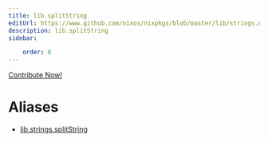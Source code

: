 ```yaml
---
title: lib.splitString
editUrl: https://www.github.com/nixos/nixpkgs/blob/master/lib/strings.nix#L872C17
description: lib.splitString
sidebar:

    order: 8
---
```


<a href="https://www.github.com/nixos/nixpkgs/blob/master/lib/strings.nix#L872C17">Contribute Now!</a>


# Aliases

- [lib.strings.splitString](./reference/lib/strings/lib-strings-splitString)


